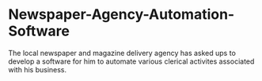 # Newspaper-Agency-Automation-Software

The local newspaper and magazine delivery agency has asked ups to develop a software for him to automate various clerical activites associated with his business.

